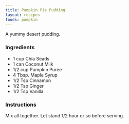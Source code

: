 ```yaml
---
title: Pumpkin Pie Pudding
layout: recipes
foods: pumpkin
---
```


A yummy desert pudding.

### Ingredients
- 1 cup Chia Seads
- 1 can Coconut Milk
- 1/2 cup Pumpkin Puree
- 4 Tbsp. Maple Syrup
- 1/2 Tsp Cinnamon
- 1/2 Tsp Ginger
- 1/2 Tsp Vanilla

### Instructions
Mix all together. Let stand 1/2 hour or so before serving.
